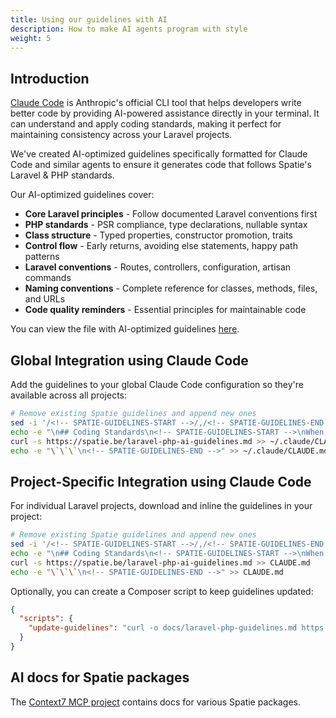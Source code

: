 ```yaml
---
title: Using our guidelines with AI
description: How to make AI agents program with style
weight: 5
---
```


## Introduction

[Claude Code](https://claude.ai/code) is Anthropic's official CLI tool that helps developers write better code by providing AI-powered assistance directly in your terminal. It can understand and apply coding standards, making it perfect for maintaining consistency across your Laravel projects.

We've created AI-optimized guidelines specifically formatted for Claude Code and similar agents to ensure it generates code that follows Spatie's Laravel & PHP standards. 

Our AI-optimized guidelines cover:

- **Core Laravel principles** - Follow documented Laravel conventions first
- **PHP standards** - PSR compliance, type declarations, nullable syntax
- **Class structure** - Typed properties, constructor promotion, traits
- **Control flow** - Early returns, avoiding else statements, happy path patterns
- **Laravel conventions** - Routes, controllers, configuration, artisan commands
- **Naming conventions** - Complete reference for classes, methods, files, and URLs
- **Code quality reminders** - Essential principles for maintainable code

You can view the file with AI-optimized guidelines [here](https://spatie.be/laravel-php-ai-guidelines.md).

## Global Integration using Claude Code

Add the guidelines to your global Claude Code configuration so they're available across all projects:

```bash
# Remove existing Spatie guidelines and append new ones
sed -i '/<!-- SPATIE-GUIDELINES-START -->/,/<!-- SPATIE-GUIDELINES-END -->/d' ~/.claude/CLAUDE.md 2>/dev/null || true
echo -e "\n## Coding Standards\n<!-- SPATIE-GUIDELINES-START -->\nWhen working with Laravel/PHP projects, follow these Spatie guidelines:\n\`\`\`" >> ~/.claude/CLAUDE.md
curl -s https://spatie.be/laravel-php-ai-guidelines.md >> ~/.claude/CLAUDE.md
echo -e "\`\`\`\n<!-- SPATIE-GUIDELINES-END -->" >> ~/.claude/CLAUDE.md
```

## Project-Specific Integration using Claude Code

For individual Laravel projects, download and inline the guidelines in your project:

```bash
# Remove existing Spatie guidelines and append new ones
sed -i '/<!-- SPATIE-GUIDELINES-START -->/,/<!-- SPATIE-GUIDELINES-END -->/d' CLAUDE.md 2>/dev/null || true
echo -e "\n## Coding Standards\n<!-- SPATIE-GUIDELINES-START -->\nWhen working on this Laravel/PHP project, follow these Spatie guidelines:\n\`\`\`" >> CLAUDE.md
curl -s https://spatie.be/laravel-php-ai-guidelines.md >> CLAUDE.md
echo -e "\`\`\`\n<!-- SPATIE-GUIDELINES-END -->" >> CLAUDE.md
```

Optionally, you can create a Composer script to keep guidelines updated:

```json
{
  "scripts": {
    "update-guidelines": "curl -o docs/laravel-php-guidelines.md https://spatie.be/laravel-php-ai-guidelines.md"
  }
}
```

## AI docs for Spatie packages

The [Context7 MCP project](https://github.com/upstash/context7) contains docs for various Spatie packages.
